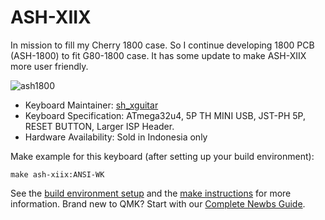 # ASH-XIIX

In mission to fill my Cherry 1800 case. So I continue developing 1800 PCB (ASH-1800) to fit G80-1800 case. It has some update to make ASH-XIIX more user friendly.

![ash1800](https://i.imgur.com/I962jyW.jpg)

* Keyboard Maintainer: [sh_xguitar](https://github.com/sh-xguitar)
* Keyboard Specification: ATmega32u4, 5P TH MINI USB, JST-PH 5P, RESET BUTTON, Larger ISP Header.
* Hardware Availability: Sold in Indonesia only

Make example for this keyboard (after setting up your build environment):

    make ash-xiix:ANSI-WK

See the [build environment setup](https://docs.qmk.fm/#/getting_started_build_tools) and the [make instructions](https://docs.qmk.fm/#/getting_started_make_guide) for more information. Brand new to QMK? Start with our [Complete Newbs Guide](https://docs.qmk.fm/#/newbs).
